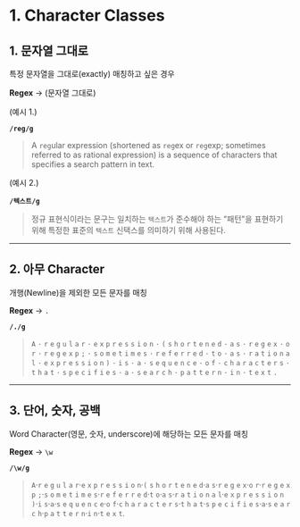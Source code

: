 # 1. Character Classes

## 1. 문자열 그대로

특정 문자열을 그대로(exactly) 매칭하고 싶은 경우

**Regex** → (문자열 그대로)

(예시 1.)

**`/reg/g`**

> A `reg`ular expression (shortened as `reg`ex or `reg`exp; sometimes referred to as rational expression) is a sequence of characters that specifies a search pattern in text.

(예시 2.)

**`/텍스트/g`**

> 정규 표현식이라는 문구는 일치하는 `텍스트`가 준수해야 하는 "패턴"을 표현하기 위해 특정한 표준의 `텍스트` 신택스를 의미하기 위해 사용된다.

---

## 2. 아무 Character

개행(Newline)을 제외한 모든 문자를 매칭

**Regex** → `.`

**`/./g`**

> `A` `·` `r` `e` `g` `u` `l` `a` `r` `·` `e` `x` `p` `r` `e` `s` `s` `i` `o` `n` `·` `(` `s` `h` `o` `r` `t` `e` `n` `e` `d` `·` `a` `s` `·` `r` `e` `g` `e` `x` `·` `o` `r` `·` `r` `e` `g` `e` `x` `p` `;` `·` `s` `o` `m` `e` `t` `i` `m` `e` `s` `·` `r` `e` `f` `e` `r` `r` `e` `d` `·` `t` `o` `·` `a` `s` `·` `r` `a` `t` `i` `o` `n` `a` `l` `·` `e` `x` `p` `r` `e` `s` `s` `i` `o` `n` `)` `·` `i` `s` `·` `a` `·` `s` `e` `q` `u` `e` `n` `c` `e` `·` `o` `f` `·` `c` `h` `a` `r` `a` `c` `t` `e` `r` `s` `·` `t` `h` `a` `t` `·` `s` `p` `e` `c` `i` `f` `i` `e` `s` `·` `a` `·` `s` `e` `a` `r` `c` `h` `·` `p` `a` `t` `t` `e` `r` `n` `·` `i` `n` `·` `t` `e` `x` `t` `.`

---

## 3. 단어, 숫자, 공백

Word Character(영문, 숫자, underscore)에 해당하는 모든 문자를 매칭

**Regex** → `\w`

**`/\w/g`**

> `A`·`r` `e` `g` `u` `l` `a` `r`·`e` `x` `p` `r` `e` `s` `s` `i` `o` `n`·`(` `s` `h` `o` `r` `t` `e` `n` `e` `d`·`a` `s`·`r` `e` `g` `e` `x`·`o` `r`·`r` `e` `g` `e` `x` `p` `;`·`s` `o` `m` `e` `t` `i` `m` `e` `s`·`r` `e` `f` `e` `r` `r` `e` `d`·`t` `o`·`a` `s`·`r` `a` `t` `i` `o` `n` `a` `l`·`e` `x` `p` `r` `e` `s` `s` `i` `o` `n` `)`·`i` `s`·`a`·`s` `e` `q` `u` `e` `n` `c` `e`·`o` `f`·`c` `h` `a` `r` `a` `c` `t` `e` `r` `s`·`t` `h` `a` `t`·`s` `p` `e` `c` `i` `f` `i` `e` `s`·`a`·`s` `e` `a` `r` `c` `h`·`p` `a` `t` `t` `e` `r` `n`·`i` `n`·`t` `e` `x` `t`.
